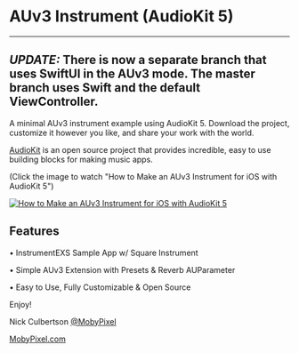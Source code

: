 # AUv3 Instrument (AudioKit 5)
-----
*UPDATE:* There is now a separate branch that uses SwiftUI in the AUv3 mode. The master branch uses Swift and the default ViewController.  
-----

A minimal AUv3 instrument example using AudioKit 5. Download the project, customize it however you like, and share your work with the world.

[AudioKit](https://github.com/AudioKit) is an open source project that provides incredible, easy to use building blocks for making music apps.

(Click the image to watch "How to Make an AUv3 Instrument for iOS with AudioKit 5")

[![How to Make an AUv3 Instrument for iOS with AudioKit 5](https://img.youtube.com/vi/L8SMyBHOTJo/0.jpg)](https://www.youtube.com/watch?v=L8SMyBHOTJo "How to Make an AUv3 Instrument for iOS with AudioKit 5")

## Features

• InstrumentEXS Sample App w/ Square Instrument

• Simple AUv3 Extension with Presets & Reverb AUParameter

• Easy to Use, Fully Customizable & Open Source

Enjoy!

Nick Culbertson [@MobyPixel](https://twitter.com/MobyPixel)

[MobyPixel.com](http://www.mobypixel.com)
